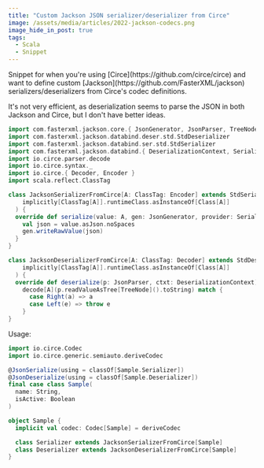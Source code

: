 ```yaml
---
title: "Custom Jackson JSON serializer/deserializer from Circe"
image: /assets/media/articles/2022-jackson-codecs.png
image_hide_in_post: true
tags:
  - Scala
  - Snippet
---
```


<p class="intro withcap" markdown=1>
Snippet for when you're using [Circe](https://github.com/circe/circe) and want to define custom [Jackson](https://github.com/FasterXML/jackson) serializers/deserializers from Circe's codec definitions.
</p>

It's not very efficient, as deserialization seems to parse the JSON in both Jackson and Circe, but I don't have better ideas.

```scala
import com.fasterxml.jackson.core.{ JsonGenerator, JsonParser, TreeNode }
import com.fasterxml.jackson.databind.deser.std.StdDeserializer
import com.fasterxml.jackson.databind.ser.std.StdSerializer
import com.fasterxml.jackson.databind.{ DeserializationContext, SerializerProvider }
import io.circe.parser.decode
import io.circe.syntax._
import io.circe.{ Decoder, Encoder }
import scala.reflect.ClassTag

class JacksonSerializerFromCirce[A: ClassTag: Encoder] extends StdSerializer[A](
    implicitly[ClassTag[A]].runtimeClass.asInstanceOf[Class[A]]
  ) {
  override def serialize(value: A, gen: JsonGenerator, provider: SerializerProvider): Unit = {
    val json = value.asJson.noSpaces
    gen.writeRawValue(json)
  }
}

class JacksonDeserializerFromCirce[A: ClassTag: Decoder] extends StdDeserializer[A](
    implicitly[ClassTag[A]].runtimeClass.asInstanceOf[Class[A]]
  ) {
  override def deserialize(p: JsonParser, ctxt: DeserializationContext): A =
    decode[A](p.readValueAsTree[TreeNode]().toString) match {
      case Right(a) => a
      case Left(e) => throw e
    }
}
```

Usage:

```scala
import io.circe.Codec
import io.circe.generic.semiauto.deriveCodec

@JsonSerialize(using = classOf[Sample.Serializer])
@JsonDeserialize(using = classOf[Sample.Deserializer])
final case class Sample(
  name: String,
  isActive: Boolean
)

object Sample {
  implicit val codec: Codec[Sample] = deriveCodec

  class Serializer extends JacksonSerializerFromCirce[Sample]
  class Deserializer extends JacksonDeserializerFromCirce[Sample]
}
```
